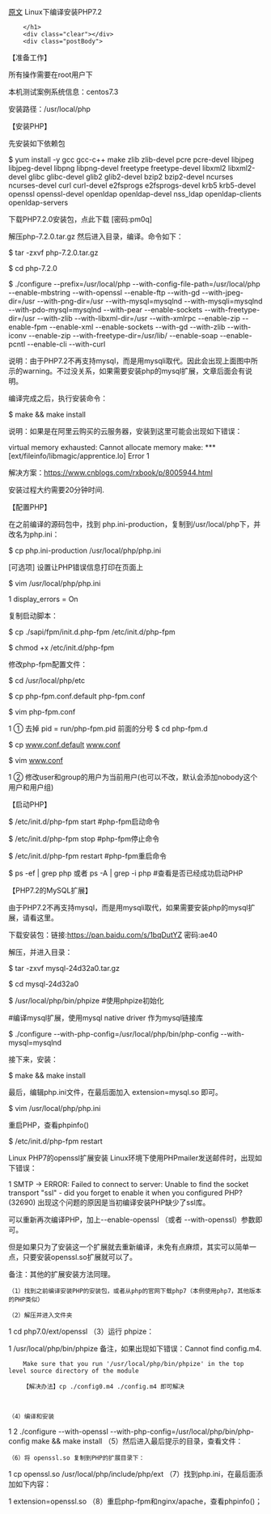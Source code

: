 [原文](https://www.cnblogs.com/rxbook/p/9106513.html)
Linux下编译安装PHP7.2

        </h1>
        <div class="clear"></div>
        <div class="postBody">
【准备工作】

所有操作需要在root用户下

本机测试案例系统信息：centos7.3

安装路径：/usr/local/php

 

【安装PHP】

先安装如下依赖包

$ yum install -y gcc gcc-c++  make zlib zlib-devel pcre pcre-devel  libjpeg libjpeg-devel libpng libpng-devel freetype freetype-devel libxml2 libxml2-devel glibc glibc-devel glib2 glib2-devel bzip2 bzip2-devel ncurses ncurses-devel curl curl-devel e2fsprogs e2fsprogs-devel krb5 krb5-devel openssl openssl-devel openldap openldap-devel nss_ldap openldap-clients openldap-servers

 

下载PHP7.2.0安装包，点此下载 [密码:pm0q]

解压php-7.2.0.tar.gz  然后进入目录，编译。命令如下：

$ tar -zxvf php-7.2.0.tar.gz

$ cd php-7.2.0

$ ./configure --prefix=/usr/local/php --with-config-file-path=/usr/local/php --enable-mbstring --with-openssl --enable-ftp --with-gd --with-jpeg-dir=/usr --with-png-dir=/usr --with-mysql=mysqlnd --with-mysqli=mysqlnd --with-pdo-mysql=mysqlnd --with-pear --enable-sockets --with-freetype-dir=/usr --with-zlib --with-libxml-dir=/usr --with-xmlrpc --enable-zip --enable-fpm --enable-xml --enable-sockets --with-gd --with-zlib --with-iconv --enable-zip --with-freetype-dir=/usr/lib/ --enable-soap --enable-pcntl --enable-cli --with-curl

 

说明：由于PHP7.2不再支持mysql，而是用mysqli取代。因此会出现上面图中所示的warning。不过没关系，如果需要安装php的mysql扩展，文章后面会有说明。

编译完成之后，执行安装命令：

$ make && make install

 

说明：如果是在阿里云购买的云服务器，安装到这里可能会出现如下错误：

virtual memory exhausted: Cannot allocate memory
make: *** [ext/fileinfo/libmagic/apprentice.lo] Error 1  

解决方案：https://www.cnblogs.com/rxbook/p/8005944.html

 

安装过程大约需要20分钟时间.

 

【配置PHP】

在之前编译的源码包中，找到 php.ini-production，复制到/usr/local/php下，并改名为php.ini：

$ cp php.ini-production /usr/local/php/php.ini

[可选项] 设置让PHP错误信息打印在页面上 

$ vim /usr/local/php/php.ini 

1
display_errors = On
 

复制启动脚本：

$ cp ./sapi/fpm/init.d.php-fpm /etc/init.d/php-fpm

$ chmod +x /etc/init.d/php-fpm

修改php-fpm配置文件：

$ cd /usr/local/php/etc

$ cp php-fpm.conf.default php-fpm.conf

$ vim php-fpm.conf

1
① 去掉 pid = run/php-fpm.pid 前面的分号
$ cd php-fpm.d

$ cp www.conf.default www.conf

$ vim www.conf

1
② 修改user和group的用户为当前用户(也可以不改，默认会添加nobody这个用户和用户组)
 

【启动PHP】

$ /etc/init.d/php-fpm start        #php-fpm启动命令

$ /etc/init.d/php-fpm stop         #php-fpm停止命令

$ /etc/init.d/php-fpm restart        #php-fpm重启命令

$ ps -ef | grep php 或者 ps -A | grep -i php  #查看是否已经成功启动PHP

 

【PHP7.2的MySQL扩展】

由于PHP7.2不再支持mysql，而是用mysqli取代，如果需要安装php的mysql扩展，请看这里。

下载安装包：链接:https://pan.baidu.com/s/1bqDutYZ  密码:ae40

解压，并进入目录：

$ tar -zxvf mysql-24d32a0.tar.gz

$ cd mysql-24d32a0

$ /usr/local/php/bin/phpize  #使用phpize初始化

 

#编译mysql扩展，使用mysql native driver 作为mysql链接库

$ ./configure --with-php-config=/usr/local/php/bin/php-config --with-mysql=mysqlnd

接下来，安装：

$ make && make install

 

最后，编辑php.ini文件，在最后面加入 extension=mysql.so 即可。

$ vim /usr/local/php/php.ini

 

重启PHP，查看phpinfo()

$ /etc/init.d/php-fpm restart 

 

 

Linux PHP7的openssl扩展安装
Linux环境下使用PHPmailer发送邮件时，出现如下错误：

1
SMTP -> ERROR: Failed to connect to server: Unable to find the socket transport "ssl" - did you forget to enable it when you configured PHP? (32690)
出现这个问题的原因是当初编译安装PHP缺少了ssl库。

可以重新再次编译PHP，加上--enable-openssl （或者 --with-openssl）参数即可。

但是如果只为了安装这一个扩展就去重新编译，未免有点麻烦，其实可以简单一点，只要安装openssl.so扩展就可以了。

备注：其他的扩展安装方法同理。

 

    （1）找到之前编译安装PHP的安装包，或者从php的官网下载php7（本例使用php7，其他版本的PHP类似）

    （2）解压并进入文件夹 

1
    cd php7.0/ext/openssl
    （3）运行 phpize：

1
    /usr/local/php/bin/phpize
        备注，如果出现如下错误：Cannot find config.m4.

        Make sure that you run '/usr/local/php/bin/phpize' in the top level source directory of the module

        【解决办法】cp ./config0.m4 ./config.m4 即可解决

 

    （4）编译和安装

1
2
    ./configure --with-openssl --with-php-config=/usr/local/php/bin/php-config
    make && make install
    （5）然后进入最后提示的目录，查看文件：

    （6）将 openssl.so 复制到PHP的扩展目录下：

1
    cp openssl.so /usr/local/php/include/php/ext
    （7）找到php.ini，在最后面添加如下内容：

1
    extension=openssl.so
    （8）重启php-fpm和nginx/apache，查看phpinfo()；

   

 